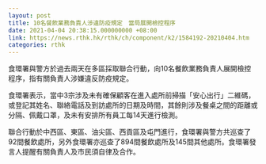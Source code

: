 ```yaml
---
layout: post
title: 10名餐飲業務負責人涉違防疫規定　當局展開檢控程序
date: 2021-04-04 20:38:15.000000000 +08:00
link: https://news.rthk.hk/rthk/ch/component/k2/1584192-20210404.htm
categories: rthk
---
```


食環署與警方於過去兩天在多區採取聯合行動，向10名餐飲業務負責人展開檢控程序，指有關負責人涉嫌違反防疫規定。

食環署表示，當中3宗涉及未有確保顧客在進入處所前掃描「安心出行」二維碼，或登記其姓名、聯絡電話及到訪處所的日期及時間，其餘則涉及餐桌之間的距離或分隔、佩戴口罩，及未有安排所有員工每14天進行檢測。

聯合行動於中西區、東區、油尖區、西貢區及屯門進行，食環署與警方共巡查了92間餐飲處所，另外食環署亦巡查了894間餐飲處所及145間其他處所。食環署發言人提醒有關負責人及市民須自律及合作。
